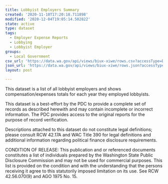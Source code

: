 ```yaml
---
title: Lobbyist Employers Summary
created: '2020-11-10T17:20:18.711898'
modified: '2020-12-04T19:05:14.502822'
state: active
type: dataset
tags:
  - Employer Expense Reports
  - Lobbying
  - Lobbyist Employer
groups:
  - Local Government
csv_url: 'https://data.wa.gov/api/views/biux-xiwe/rows.csv?accessType=DOWNLOAD'
json_url: 'https://data.wa.gov/api/views/biux-xiwe/rows.json?accessType=DOWNLOAD'
layout: post

---
```

This dataset is a list of all lobbyist employers and shows compensation/expenses totals for each year they employed lobbyists.

This dataset is a best-effort by the PDC to provide a complete set of records as described herewith and may contain incomplete or incorrect information. The PDC provides access to the original reports for the purpose of record verification.

Descriptions attached to this dataset do not constitute legal definitions; please consult RCW 42.17A and WAC Title 390 for legal definitions and additional information regarding political finance disclosure requirements.

CONDITION OF RELEASE: This publication and or referenced documents constitutes a list of individuals prepared by the Washington State Public Disclosure Commission and may not be used for commercial purposes. This list is provided on the condition and with the understanding that the persons receiving it agree to this statutorily imposed limitation on its use. See RCW 42.56.070(9) and AGO 1975 No. 15.
